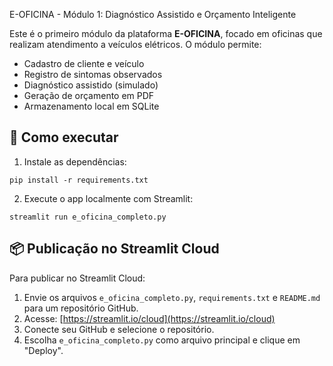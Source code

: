  E-OFICINA - Módulo 1: Diagnóstico Assistido e Orçamento Inteligente

Este é o primeiro módulo da plataforma **E-OFICINA**, focado em oficinas que realizam atendimento a veículos elétricos. O módulo permite:

- Cadastro de cliente e veículo
- Registro de sintomas observados
- Diagnóstico assistido (simulado)
- Geração de orçamento em PDF
- Armazenamento local em SQLite

## 🚀 Como executar

1. Instale as dependências:
```
pip install -r requirements.txt
```

2. Execute o app localmente com Streamlit:
```
streamlit run e_oficina_completo.py
```

## 📦 Publicação no Streamlit Cloud

Para publicar no Streamlit Cloud:

1. Envie os arquivos `e_oficina_completo.py`, `requirements.txt` e `README.md` para um repositório GitHub.
2. Acesse: [https://streamlit.io/cloud](https://streamlit.io/cloud)
3. Conecte seu GitHub e selecione o repositório.
4. Escolha `e_oficina_completo.py` como arquivo principal e clique em "Deploy".
